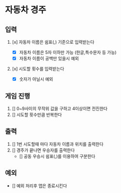# 자동차 경주

## 입력

1. [x] 자동차 이름은 쉼표(,) 기준으로 입력받는다

   - [x] 자동차 이름은 5자 이하만 가능 (한글,특수문자 등 가능)
   - [x] 자동차 이름이 공백만 있을시 예외

2. [x] 시도할 횟수를 입력받는다
   - [x] 숫자가 아닐시 예외

## 게임 진행

1. [] 0~9사이의 무작위 값을 구하고 4이상이면 전진한다
2. [] 시도할 횟수만큼 반복한다

## 출력

1. [] 1번 시도할때 마다 자동차 이름과 위치를 출력한다
2. [] 경주가 끝나면 우승자를 출력한다
   - [] 공동 우승시 쉼표(,)를 이용하여 구분한다

## 예외

- [] 예외 처리후 앱은 종료시킨다

